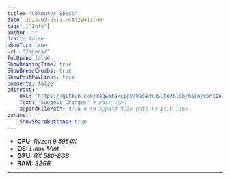 ```yaml
---
title: "Computer Specs"
date: 2022-03-23T21:08:29+11:00
tags: ["Info"]
author: ""
draft: false
showToc: true
url: "/specs/"
TocOpen: false
ShowReadingTime: true
ShowBreadCrumbs: true
ShowPostNavLinks: true
comments: false
editPost:
    URL: "https://github.com/MagentaPuppy/MagentaSite/blob/main/content"
    Text: "Suggest Changes" # edit text
    appendFilePath: true # to append file path to Edit link
params:
    ShowShareButtons: true
---
```


- **CPU:** *Ryzen 9 5950X*
- **OS:** *Linux Mint*
- **GPU:** *RX 580-8GB*
- **RAM:** *32GB*

---
